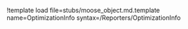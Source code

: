 !template load file=stubs/moose_object.md.template name=OptimizationInfo syntax=/Reporters/OptimizationInfo
